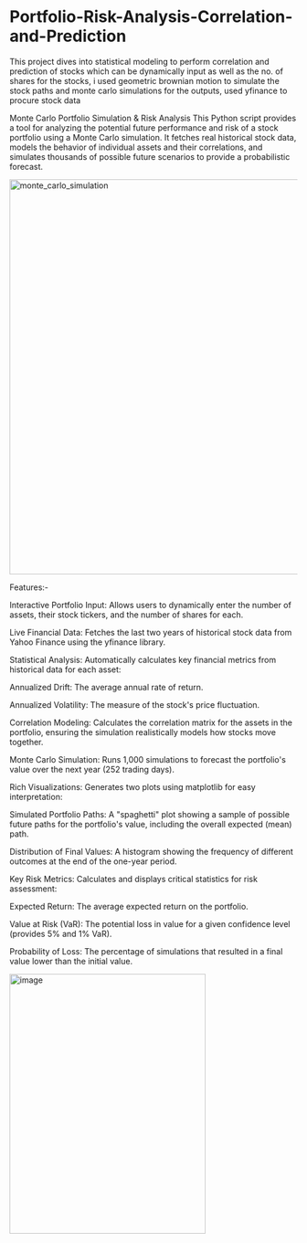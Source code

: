 # Portfolio-Risk-Analysis-Correlation-and-Prediction
This project dives into statistical modeling to perform correlation and prediction of stocks which can be dynamically input as well as the no. of shares for the stocks, i used geometric brownian motion to simulate the stock paths and monte carlo simulations for the outputs, used yfinance to procure stock data

Monte Carlo Portfolio Simulation & Risk Analysis
This Python script provides a tool for analyzing the potential future performance and risk of a stock portfolio using a Monte Carlo simulation. It fetches real historical stock data, models the behavior of individual assets and their correlations, and simulates thousands of possible future scenarios to provide a probabilistic forecast.

<img width="1280" height="692" alt="monte_carlo_simulation" src="https://github.com/user-attachments/assets/2b30edec-8d41-4057-802b-40374163513c" />



Features:-


Interactive Portfolio Input: Allows users to dynamically enter the number of assets, their stock tickers, and the number of shares for each.

Live Financial Data: Fetches the last two years of historical stock data from Yahoo Finance using the yfinance library.

Statistical Analysis: Automatically calculates key financial metrics from historical data for each asset:

Annualized Drift: The average annual rate of return.

Annualized Volatility: The measure of the stock's price fluctuation.

Correlation Modeling: Calculates the correlation matrix for the assets in the portfolio, ensuring the simulation realistically models how stocks move together.

Monte Carlo Simulation: Runs 1,000 simulations to forecast the portfolio's value over the next year (252 trading days).

Rich Visualizations: Generates two plots using matplotlib for easy interpretation:

Simulated Portfolio Paths: A "spaghetti" plot showing a sample of possible future paths for the portfolio's value, including the overall expected (mean) path.

Distribution of Final Values: A histogram showing the frequency of different outcomes at the end of the one-year period.

Key Risk Metrics: Calculates and displays critical statistics for risk assessment:

Expected Return: The average expected return on the portfolio.

Value at Risk (VaR): The potential loss in value for a given confidence level (provides 5% and 1% VaR).

Probability of Loss: The percentage of simulations that resulted in a final value lower than the initial value.

<img width="343" height="455" alt="image" src="https://github.com/user-attachments/assets/f6003605-4fe9-4be7-a74c-9169fb2c7a6f" />

